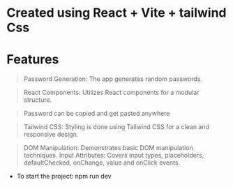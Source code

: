 # Created using React + Vite + tailwind Css

# Features

> Password Generation: The app generates random passwords.

> React Components: Utilizes React components for a modular structure.

> Password can be copied and get pasted anywhere 

> Tailwind CSS: Styling is done using Tailwind CSS for a clean and responsive design.

> DOM Manipulation: Demonstrates basic DOM manipulation techniques.
> Input Attributes: Covers input types, placeholders, defaultChecked, onChange, value and onClick events.

- To start the project: 
  npm run dev 
